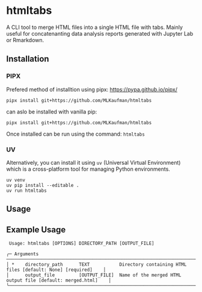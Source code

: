 # htmltabs

A CLI tool to merge HTML files into a single HTML file with tabs. Mainly useful for concatenanting data analysis reports generated with Jupyter Lab or Rmarkdown.

## Installation

### PIPX

Prefered method of installtion using pipx: <https://pypa.github.io/pipx/>

```
pipx install git+https://github.com/MLKaufman/htmltabs
```

can aslo be installed with vanilla pip:

```
pipx install git+https://github.com/MLKaufman/htmltabs
```

Once installed can be run using the command:
`htmltabs`

### UV
Alternatively, you can install it using `uv` (Universal Virtual Environment) which is a cross-platform tool for managing Python environments.

```
uv venv 
uv pip install --editable . 
uv run htmltabs
```

## Usage


## Example Usage

```
 Usage: htmltabs [OPTIONS] DIRECTORY_PATH [OUTPUT_FILE]                                                  
                                                                                                         
╭─ Arguments ───────────────────────────────────────────────────────────────────────────────────────────╮
│ *    directory_path      TEXT           Directory containing HTML files [default: None] [required]    │
│      output_file         [OUTPUT_FILE]  Name of the merged HTML output file [default: merged.html]    │
╰───────────────────────────────────────────────────────────────────────────────────────────────────────╯
```